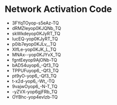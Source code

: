 # Network Activation Code
* 3FYqTOyop-s5eAz-TQ
* dRMZIeyop0KJQNb_TQ
* skWkdeyop0KJyRT_TQ
* lucEQ-yop0KJyRT_TQ
* p0ib7eyop0KJLv__TQ
* XIfLe-yop0KJK_L_TQ
* MNAx--yop0KJYvX_TQ
* fgntEeyop9AjONb-TQ
* bAD54uyop6_-Qf3_TQ
* TPPUFuyop6_-Qf3_TQ
* pt9yO-yop6_-Qf3_TQ
* t-x2d-yop6_-Wt_-TQ
* 9vajwOyop6_-N-T_TQ
* -yZVX-yop6gjFRb_TQ
* OYBhc-yop4evlzb-TQ